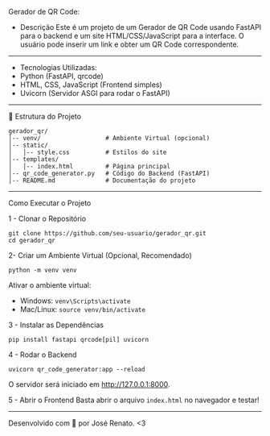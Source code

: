 Gerador de QR Code:

- Descrição
Este é um projeto de um Gerador de QR Code usando FastAPI para o backend e um site HTML/CSS/JavaScript para a interface. O usuário pode inserir um link e obter um QR Code correspondente.

---

- Tecnologias Utilizadas:
- Python (FastAPI, qrcode)
- HTML, CSS, JavaScript (Frontend simples)
- Uvicorn (Servidor ASGI para rodar o FastAPI)

---

📂 Estrutura do Projeto
```
gerador_qr/
│-- venv/                  # Ambiente Virtual (opcional)
│-- static/
│   │-- style.css          # Estilos do site
│-- templates/
│   │-- index.html         # Página principal
│-- qr_code_generator.py   # Código do Backend (FastAPI)
│-- README.md              # Documentação do projeto
```

---

Como Executar o Projeto

1 - Clonar o Repositório
```
git clone https://github.com/seu-usuario/gerador_qr.git
cd gerador_qr

```

2- Criar um Ambiente Virtual (Opcional, Recomendado)
```
python -m venv venv

```

Ativar o ambiente virtual:
- Windows: `venv\Scripts\activate`
- Mac/Linux: `source venv/bin/activate`

3 - Instalar as Dependências
```
pip install fastapi qrcode[pil] uvicorn
```

4 - Rodar o Backend
```
uvicorn qr_code_generator:app --reload

```
O servidor será iniciado em http://127.0.0.1:8000.

5 - Abrir o Frontend
Basta abrir o arquivo `index.html` no navegador e testar!

---


Desenvolvido com 💙 por José Renato. <3


 
